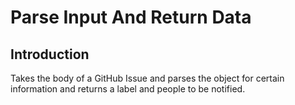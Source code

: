 # Parse Input And Return Data

## Introduction

Takes the body of a GitHub Issue and parses the object for certain information and returns a label and people to be notified. 
